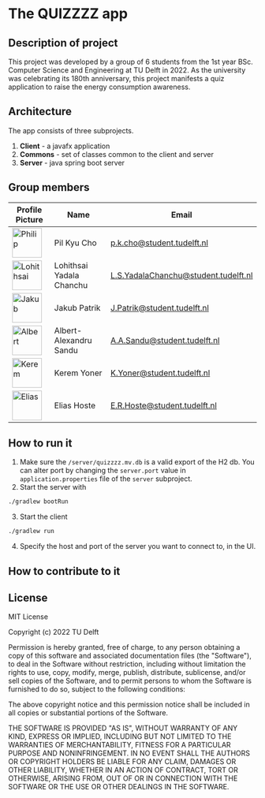# The QUIZZZZ app

## Description of project
This project was developed by a group of 6 students from the 1st year BSc. Computer Science and Engineering at TU Delft in 2022. As the university was celebrating its 180th anniversary, this project manifests a quiz application to raise the energy consumption awareness.

## Architecture
The app consists of three subprojects.
1. **Client** - a javafx application
2. **Commons** - set of classes common to the client and server
3. **Server** - java spring boot server

## Group members

| Profile Picture | Name | Email |
|---|---|---|
| <a href="https://imgbb.com/"><img src="https://i.ibb.co/7VSxGDk/Capture.png" alt="Philip" border="0" height=60></a> | Pil Kyu Cho | p.k.cho@student.tudelft.nl|
| <a href="https://imgbb.com/"><img src="https://i.ibb.co/RCYJ2zR/Lohithsai.jpg" alt="Lohithsai" border="0" height=60></a> | Lohithsai Yadala Chanchu | L.S.YadalaChanchu@student.tudelft.nl|
| <a href="https://tinyurl.com/jakubpatrik"><img src="https://tinyurl.com/jakubpatrik" alt="Jakub" border="0" height=60></a> | Jakub Patrik | J.Patrik@student.tudelft.nl|
| <a href="https://i.imgur.com/wqNjFX6.jpg"><img src="https://i.imgur.com/wqNjFX6.jpg" alt="Albert" border="0" height=60></a> | Albert-Alexandru Sandu | A.A.Sandu@student.tudelft.nl|
| <a href="https://ibb.co/1bzqskD"><img src="https://i.ibb.co/1bzqskD/kare.jpg" alt="Kerem" border="0" height=60></a> | Kerem Yoner | K.Yoner@student.tudelft.nl|
| <a href="https://imgbb.com"><img src="https://i.ibb.co/9T45dgz/D487-F8-F3-4-ED9-41-F2-AFA0-B1-CBF04-BF58-C.jpg" alt="Elias" border="0" height=60></a> | Elias Hoste | E.R.Hoste@student.tudelft.nl|

## How to run it
1. Make sure the `/server/quizzzz.mv.db` is a valid export of the H2 db. You can alter port by changing the `server.port` value in `application.properties` file of the `server` subproject.
2. Start the server with
```sh
./gradlew bootRun
```

3. Start the client
```sh
./gradlew run
```
4. Specify the host and port of the server you want to connect to, in the UI.

## How to contribute to it

## License
MIT License

Copyright (c) 2022 TU Delft

Permission is hereby granted, free of charge, to any person obtaining a copy
of this software and associated documentation files (the "Software"), to deal
in the Software without restriction, including without limitation the rights
to use, copy, modify, merge, publish, distribute, sublicense, and/or sell
copies of the Software, and to permit persons to whom the Software is
furnished to do so, subject to the following conditions:

The above copyright notice and this permission notice shall be included in all
copies or substantial portions of the Software.

THE SOFTWARE IS PROVIDED "AS IS", WITHOUT WARRANTY OF ANY KIND, EXPRESS OR
IMPLIED, INCLUDING BUT NOT LIMITED TO THE WARRANTIES OF MERCHANTABILITY,
FITNESS FOR A PARTICULAR PURPOSE AND NONINFRINGEMENT. IN NO EVENT SHALL THE
AUTHORS OR COPYRIGHT HOLDERS BE LIABLE FOR ANY CLAIM, DAMAGES OR OTHER
LIABILITY, WHETHER IN AN ACTION OF CONTRACT, TORT OR OTHERWISE, ARISING FROM,
OUT OF OR IN CONNECTION WITH THE SOFTWARE OR THE USE OR OTHER DEALINGS IN THE
SOFTWARE.
